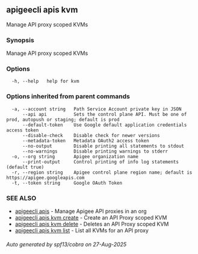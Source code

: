## apigeecli apis kvm

Manage API proxy scoped KVMs

### Synopsis

Manage API proxy scoped KVMs

### Options

```
  -h, --help   help for kvm
```

### Options inherited from parent commands

```
  -a, --account string   Path Service Account private key in JSON
      --api api          Sets the control plane API. Must be one of prod, autopush or staging; default is prod
      --default-token    Use Google default application credentials access token
      --disable-check    Disable check for newer versions
      --metadata-token   Metadata OAuth2 access token
      --no-output        Disable printing all statements to stdout
      --no-warnings      Disable printing warnings to stderr
  -o, --org string       Apigee organization name
      --print-output     Control printing of info log statements (default true)
  -r, --region string    Apigee control plane region name; default is https://apigee.googleapis.com
  -t, --token string     Google OAuth Token
```

### SEE ALSO

* [apigeecli apis](apigeecli_apis.md)	 - Manage Apigee API proxies in an org
* [apigeecli apis kvm create](apigeecli_apis_kvm_create.md)	 - Create an API Proxy scoped KVM
* [apigeecli apis kvm delete](apigeecli_apis_kvm_delete.md)	 - Deletes an API Proxy scoped KVM
* [apigeecli apis kvm list](apigeecli_apis_kvm_list.md)	 - List all KVMs for an API proxy

###### Auto generated by spf13/cobra on 27-Aug-2025
